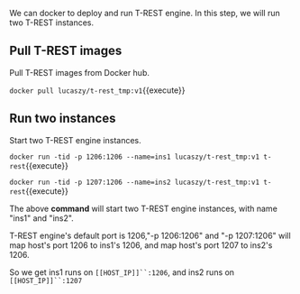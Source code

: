 <!--
 * @Descripttion: 
 * @Author: lzy
 * @Date: 2020-05-21 09:29:04
 * @LastEditors: lzy
 * @LastEditTime: 2020-05-21 11:55:44
--> 
We can docker to deploy and run T-REST engine.
In this step, we will run two T-REST instances.
## Pull T-REST images

Pull T-REST images from Docker hub.

`docker pull lucaszy/t-rest_tmp:v1`{{execute}}

## Run two instances

Start two T-REST engine instances.

`docker run -tid -p 1206:1206 --name=ins1 lucaszy/t-rest_tmp:v1 t-rest`{{execute}}

`docker run -tid -p 1207:1206 --name=ins2 lucaszy/t-rest_tmp:v1 t-rest`{{execute}}

The above **command** will start two T-REST engine instances, with name "ins1" and
"ins2". 

T-REST engine's default port is 1206,"-p 1206:1206" and "-p 1207:1206" will
map host's port 1206 to ins1's 1206, and map host's port 1207  to ins2's 1206. 

So we get ins1 runs on `[[HOST_IP]]``:1206`, and ins2 runs on `[[HOST_IP]]``:1207`